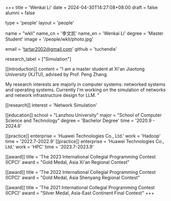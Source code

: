 +++
title = 'Wenkai Li'
date = 2024-04-30T14:27:08+08:00
draft = false
alumni = false

type = 'people' 
layout = 'people'

name = "wkli"
name_cn = '李文凯'
name_en = 'Wenkai Li'
degree = 'Master Student'
image = '/people/wkli/photo.jpg'

email = 'tartar2002@gmail.com'
github = 'tuchendis'

research_label = ["Simulation"]

[[introduction]] 
    content = "I am a master student at Xi'an Jiaotong University (XJTU), advised by Prof. Peng Zhang.

My research interests are majorly in computer systems: networked systems and operating systems. Currently I'm working on the simulation of networks and network infrastructure design for LLM.
"

[[research]]
    interest = 'Network Simulation' 

[[education]] 
    school = "Lanzhou University" 
    major = "School of Computer Science and Technology"
    degree = 'Bachelor Degree'
    time = '2020.9 - 2024.6'

[[practice]]
    enterprise = 'Huawei Technologies Co., Ltd.'
    work = 'Hadoop'
    time = '2022.7-2022.9'
[[practice]]
    enterprise = 'Huawei Technologies Co., Ltd.'
    work = 'HPC'
    time = '2023.7-2023.9'

[[award]] 
    title = 'The 2023 International Collegial Programming Contest (ICPC)'
    award = "Gold Medal, Asia Xi'an Regional Contest"

[[award]] 
    title = 'The 2022 International Collegial Programming Contest (ICPC)'
    award = "Gold Medal, Asia Shenyang Regional Contest"

[[award]] 
    title = 'The 2021 International Collegial Programming Contest (ICPC)'
    award = "Silver Medal, Asia-East Continent Final Contest"
+++
